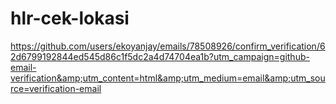 # hlr-cek-lokasi
https://github.com/users/ekoyanjay/emails/78508926/confirm_verification/62d6799192844ed545d86c1f5dc2a4d74704ea1b?utm_campaign=github-email-verification&amp;utm_content=html&amp;utm_medium=email&amp;utm_source=verification-email
